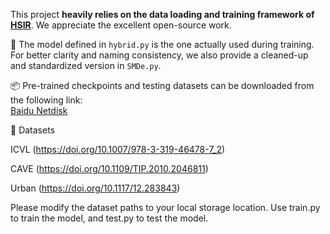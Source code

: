 This project **heavily relies on the data loading and training framework of [HSIR](https://github.com/bit-isp/HSIR)**. We appreciate the excellent open-source work. 

📌 The model defined in `hybrid.py` is the one actually used during training.  
For better clarity and naming consistency, we also provide a cleaned-up and standardized version in `SMDe.py`.

📦 Pre-trained checkpoints and testing datasets can be downloaded from the following link:  
[Baidu Netdisk](https://pan.baidu.com/s/1ZQfjGeDEdHvA6ctDgWLeWA?pwd=1111)

📂 Datasets

ICVL (https://doi.org/10.1007/978-3-319-46478-7_2)

CAVE (https://doi.org/10.1109/TIP.2010.2046811)

Urban (https://doi.org/10.1117/12.283843)

Please modify the dataset paths to your local storage location.
Use train.py to train the model, and test.py to test the model.

